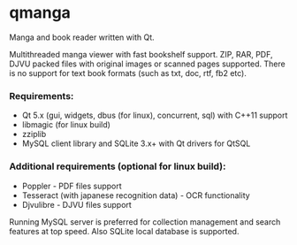 # qmanga
Manga and book reader written with Qt.

Multithreaded manga viewer with fast bookshelf support. ZIP, RAR, PDF, DJVU packed files with original images or scanned pages supported. There is no support for text book formats (such as txt, doc, rtf, fb2 etc).

### Requirements:
* Qt 5.x (gui, widgets, dbus (for linux), concurrent, sql) with C++11 support
* libmagic (for linux build)
* zziplib
* MySQL client library and SQLite 3.x+ with Qt drivers for QtSQL

### Additional requirements (optional for linux build):
* Poppler - PDF files support
* Tesseract (with japanese recognition data) - OCR functionality
* Djvulibre - DJVU files support

Running MySQL server is preferred for collection management and search features at top speed. Also SQLite local database is supported.
